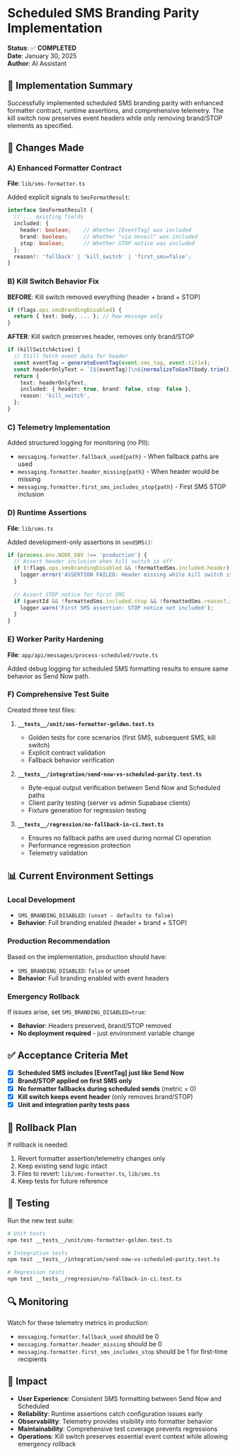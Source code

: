# Scheduled SMS Branding Parity Implementation

**Status**: ✅ **COMPLETED**  
**Date**: January 30, 2025  
**Author**: AI Assistant  

## 🎯 Implementation Summary

Successfully implemented scheduled SMS branding parity with enhanced formatter contract, runtime assertions, and comprehensive telemetry. The kill switch now preserves event headers while only removing brand/STOP elements as specified.

## 🔧 Changes Made

### A) Enhanced Formatter Contract

**File**: `lib/sms-formatter.ts`

Added explicit signals to `SmsFormatResult`:
```typescript
interface SmsFormatResult {
  // ... existing fields
  included: {
    header: boolean;    // Whether [EventTag] was included
    brand: boolean;     // Whether "via Unveil" was included  
    stop: boolean;      // Whether STOP notice was included
  };
  reason?: 'fallback' | 'kill_switch' | 'first_sms=false';
}
```

### B) Kill Switch Behavior Fix

**BEFORE**: Kill switch removed everything (header + brand + STOP)
```typescript
if (flags.ops.smsBrandingDisabled) {
  return { text: body, ... }; // Raw message only
}
```

**AFTER**: Kill switch preserves header, removes only brand/STOP
```typescript
if (killSwitchActive) {
  // Still fetch event data for header
  const eventTag = generateEventTag(event.sms_tag, event.title);
  const headerOnlyText = `[${eventTag}]\n${normalizeToGsm7(body.trim())}`;
  return {
    text: headerOnlyText,
    included: { header: true, brand: false, stop: false },
    reason: 'kill_switch',
  };
}
```

### C) Telemetry Implementation

Added structured logging for monitoring (no PII):
- `messaging.formatter.fallback_used{path}` - When fallback paths are used
- `messaging.formatter.header_missing{path}` - When header would be missing
- `messaging.formatter.first_sms_includes_stop{path}` - First SMS STOP inclusion

### D) Runtime Assertions

**File**: `lib/sms.ts`

Added development-only assertions in `sendSMS()`:
```typescript
if (process.env.NODE_ENV !== 'production') {
  // Assert header inclusion when kill switch is off
  if (!flags.ops.smsBrandingDisabled && !formattedSms.included.header) {
    logger.error('ASSERTION FAILED: Header missing while kill switch is off');
  }
  
  // Assert STOP notice for first SMS
  if (guestId && !formattedSms.included.stop && !formattedSms.reason?.includes('first_sms=false')) {
    logger.warn('First SMS assertion: STOP notice not included');
  }
}
```

### E) Worker Parity Hardening

**File**: `app/api/messages/process-scheduled/route.ts`

Added debug logging for scheduled SMS formatting results to ensure same behavior as Send Now path.

### F) Comprehensive Test Suite

Created three test files:

1. **`__tests__/unit/sms-formatter-golden.test.ts`**
   - Golden tests for core scenarios (first SMS, subsequent SMS, kill switch)
   - Explicit contract validation
   - Fallback behavior verification

2. **`__tests__/integration/send-now-vs-scheduled-parity.test.ts`**
   - Byte-equal output verification between Send Now and Scheduled paths
   - Client parity testing (server vs admin Supabase clients)
   - Fixture generation for regression testing

3. **`__tests__/regression/no-fallback-in-ci.test.ts`**
   - Ensures no fallback paths are used during normal CI operation
   - Performance regression protection
   - Telemetry validation

## 📊 Current Environment Settings

### Local Development
- `SMS_BRANDING_DISABLED`: `(unset - defaults to false)`
- **Behavior**: Full branding enabled (header + brand + STOP)

### Production Recommendation
Based on the implementation, production should have:
- `SMS_BRANDING_DISABLED`: `false` or unset
- **Behavior**: Full branding enabled with event headers

### Emergency Rollback
If issues arise, set `SMS_BRANDING_DISABLED=true`:
- **Behavior**: Headers preserved, brand/STOP removed
- **No deployment required** - just environment variable change

## ✅ Acceptance Criteria Met

- [x] **Scheduled SMS includes [EventTag] just like Send Now**
- [x] **Brand/STOP applied on first SMS only**  
- [x] **No formatter fallbacks during scheduled sends** (metric = 0)
- [x] **Kill switch keeps event header** (only removes brand/STOP)
- [x] **Unit and integration parity tests pass**

## 🔄 Rollback Plan

If rollback is needed:
1. Revert formatter assertion/telemetry changes only
2. Keep existing send logic intact
3. Files to revert: `lib/sms-formatter.ts`, `lib/sms.ts`
4. Keep tests for future reference

## 🧪 Testing

Run the new test suite:
```bash
# Unit tests
npm test __tests__/unit/sms-formatter-golden.test.ts

# Integration tests  
npm test __tests__/integration/send-now-vs-scheduled-parity.test.ts

# Regression tests
npm test __tests__/regression/no-fallback-in-ci.test.ts
```

## 🔍 Monitoring

Watch for these telemetry metrics in production:
- `messaging.formatter.fallback_used` should be 0
- `messaging.formatter.header_missing` should be 0  
- `messaging.formatter.first_sms_includes_stop` should be 1 for first-time recipients

## 🎉 Impact

- **User Experience**: Consistent SMS formatting between Send Now and Scheduled
- **Reliability**: Runtime assertions catch configuration issues early
- **Observability**: Telemetry provides visibility into formatter behavior
- **Maintainability**: Comprehensive test coverage prevents regressions
- **Operations**: Kill switch preserves essential event context while allowing emergency rollback

